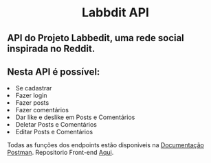 <h1 align="center">
 Labbdit API
</h1>
<h2>API do Projeto Labbedit, uma rede social inspirada no Reddit.</h2>

<h2>Nesta API é possível:</h2>
<li>Se cadastrar</li>
<li>Fazer login</li>
<li>Fazer posts</li>
<li>Fazer comentários</li>
<li>Dar like e deslike em Posts e Comentários</li>
<li>Deletar Posts e Comentários</li>
<li>Editar Posts e Comentários</li>

Todas as funções dos endpoints estão disponiveis na [Documentação Postman](https://documenter.getpostman.com/view/26879369/2s946feYfx).
Repositorio Front-end [Aqui](https://github.com/lilialm/labeddit-frontend).
